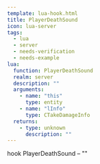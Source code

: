 ```yaml
---
template: lua-hook.html
title: PlayerDeathSound
icon: lua-server
tags:
  - lua
  - server
  - needs-verification
  - needs-example
lua:
  function: PlayerDeathSound
  realm: server
  description: ""
  arguments:
    - name: "this"
      type: entity
    - name: "lInfo"
      type: CTakeDamageInfo
  returns:
    - type: unknown
      description: ""
---
```


<div class="lua__search__keywords">
hook PlayerDeathSound &#x2013; ""
</div>
